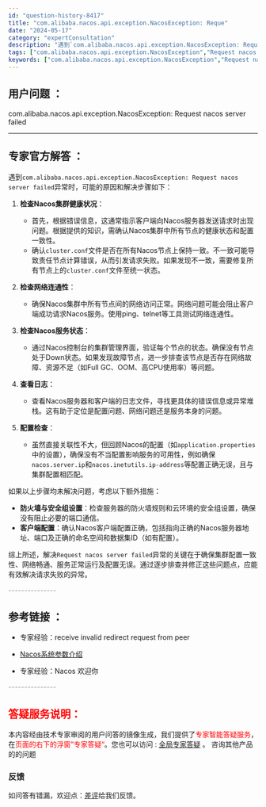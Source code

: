 ```yaml
---
id: "question-history-8417"
title: "com.alibaba.nacos.api.exception.NacosException: Reque"
date: "2024-05-17"
category: "expertConsultation"
description: "遇到`com.alibaba.nacos.api.exception.NacosException: Request nacos server failed`异常时，可能的原因和解决步骤如下：1. **检查Nacos集群健康状况**：   - 首先，根据错误信息，这通常指示客户端向Nacos服务器发"
tags: ["com.alibaba.nacos.api.exception.NacosException","Request nacos server failed"]
keywords: ["com.alibaba.nacos.api.exception.NacosException","Request nacos server failed"]
---
```


## 用户问题 ： 
 com.alibaba.nacos.api.exception.NacosException: Request nacos server failed  

---------------
## 专家官方解答 ：

遇到`com.alibaba.nacos.api.exception.NacosException: Request nacos server failed`异常时，可能的原因和解决步骤如下：

1. **检查Nacos集群健康状况**：
   - 首先，根据错误信息，这通常指示客户端向Nacos服务器发送请求时出现问题。根据提供的知识，需确认Nacos集群中所有节点的健康状态和配置一致性。
   - 确认`cluster.conf`文件是否在所有Nacos节点上保持一致。不一致可能导致责任节点计算错误，从而引发请求失败。如果发现不一致，需要修复所有节点上的`cluster.conf`文件至统一状态。

2. **检查网络连通性**：
   - 确保Nacos集群中所有节点间的网络访问正常。网络问题可能会阻止客户端成功请求Nacos服务。使用ping、telnet等工具测试网络连通性。

3. **检查Nacos服务状态**：
   - 通过Nacos控制台的集群管理界面，验证每个节点的状态。确保没有节点处于Down状态。如果发现故障节点，进一步排查该节点是否存在网络故障、资源不足（如Full GC、OOM、高CPU使用率）等问题。

4. **查看日志**：
   - 查看Nacos服务器和客户端的日志文件，寻找更具体的错误信息或异常堆栈。这有助于定位是配置问题、网络问题还是服务本身的问题。

5. **配置检查**：
   - 虽然直接关联性不大，但回顾Nacos的配置（如`application.properties`中的设置），确保没有不当配置影响服务的可用性，例如确保`nacos.server.ip`和`nacos.inetutils.ip-address`等配置正确无误，且与集群配置相匹配。

如果以上步骤均未解决问题，考虑以下额外措施：

- **防火墙与安全组设置**：检查服务器的防火墙规则和云环境的安全组设置，确保没有阻止必要的端口通信。
- **客户端配置**：确认Nacos客户端配置正确，包括指向正确的Nacos服务器地址、端口及正确的命名空间和数据集ID（如有配置）。

综上所述，解决`Request nacos server failed`异常的关键在于确保集群配置一致性、网络畅通、服务正常运行及配置无误。通过逐步排查并修正这些问题点，应能有效解决请求失败的异常。


<font color="#949494">---------------</font> 


## 参考链接 ：

* 专家经验：receive invalid redirect request from peer 
 
 * [Nacos系统参数介绍](https://nacos.io/docs/latest/guide/admin/system-configurations)
 
 * 专家经验：Nacos 欢迎你 


 <font color="#949494">---------------</font> 
 


## <font color="#FF0000">答疑服务说明：</font> 

本内容经由技术专家审阅的用户问答的镜像生成，我们提供了<font color="#FF0000">专家智能答疑服务</font>，在<font color="#FF0000">页面的右下的浮窗”专家答疑“</font>。您也可以访问 : [全局专家答疑](https://answer.opensource.alibaba.com/docs/intro) 。 咨询其他产品的的问题

### 反馈
如问答有错漏，欢迎点：[差评](https://ai.nacos.io/user/feedbackByEnhancerGradePOJOID?enhancerGradePOJOId=13639)给我们反馈。
